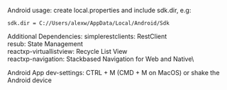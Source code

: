 Android usage:
create local.properties and include sdk.dir,
e.g:

`sdk.dir = C://Users/alexw/AppData/Local/Android/Sdk`

Additional Dependencies:
simplerestclients:          RestClient\
resub:                      State Management\
reactxp-virtuallistview:    Recycle List View\
reactxp-navigation:         Stackbased Navigation for Web and Native\
 


Android App dev-settings:
CTRL + M (CMD + M on MacOS) or shake the Android device